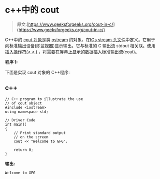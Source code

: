 # c++中的 cout

> 原文:[https://www.geeksforgeeks.org/cout-in-c/](https://www.geeksforgeeks.org/cout-in-c/)

C++中的 [cout 对象](https://www.geeksforgeeks.org/basic-input-output-c/)是类 [ostream](https://www.geeksforgeeks.org/c-stream-classes-structure/) 的对象。在[IOs stream 头文件](https://www.geeksforgeeks.org/header-files-in-c-cpp-and-its-uses/)中定义。它用于向标准输出设备(即监视器)显示输出。它与标准的 C 输出流 stdout 相关联。使用[插入操作符(< < )](https://www.geeksforgeeks.org/overloading-stream-insertion-operators-c/) ，将需要在屏幕上显示的数据插入标准输出流(cout)。

**程序 1:**

下面是实现 cout 对象的 C++程序:

## c++

```
// C++ program to illustrate the use
// of cout object
#include <iostream>
using namespace std;

// Driver Code
int main()
{
    // Print standard output
    // on the screen
    cout << "Welcome to GFG";

    return 0;
}
```

**输出:**

```
Welcome to GFG
```